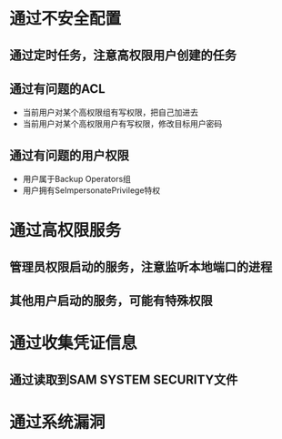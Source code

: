 # 通过不安全配置
## 通过定时任务，注意高权限用户创建的任务
## 通过有问题的ACL
- 当前用户对某个高权限组有写权限，把自己加进去
- 当前用户对某个高权限用户有写权限，修改目标用户密码
## 通过有问题的用户权限
- 用户属于Backup Operators组
- 用户拥有SeImpersonatePrivilege特权
# 通过高权限服务
## 管理员权限启动的服务，注意监听本地端口的进程
## 其他用户启动的服务，可能有特殊权限
# 通过收集凭证信息
## 通过读取到SAM SYSTEM SECURITY文件
# 通过系统漏洞

